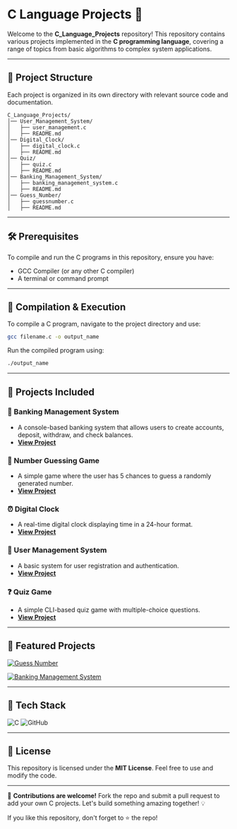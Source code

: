 # C Language Projects 🚀

Welcome to the **C_Language_Projects** repository! This repository contains various projects implemented in the **C programming language**, covering a range of topics from basic algorithms to complex system applications.

---

## 📂 Project Structure
Each project is organized in its own directory with relevant source code and documentation.

```
C_Language_Projects/
│── User_Management_System/
│   ├── user_management.c
│   ├── README.md
│── Digital_Clock/
│   ├── digital_clock.c
│   ├── README.md
│── Quiz/
│   ├── quiz.c
│   ├── README.md
│── Banking_Management_System/
│   ├── banking_management_system.c
│   ├── README.md
│── Guess_Number/
│   ├── guessnumber.c
│   ├── README.md
```

---

## 🛠 Prerequisites
To compile and run the C programs in this repository, ensure you have:
- GCC Compiler (or any other C compiler)
- A terminal or command prompt

---

## 🔧 Compilation & Execution
To compile a C program, navigate to the project directory and use:
```sh
gcc filename.c -o output_name
```
Run the compiled program using:
```sh
./output_name
```

---

## 📌 Projects Included

### 🏦 Banking Management System
- A console-based banking system that allows users to create accounts, deposit, withdraw, and check balances.
- **[View Project](./Banking_Management_System/README.md)**

### 🔢 Number Guessing Game
- A simple game where the user has 5 chances to guess a randomly generated number.
- **[View Project](./Guess_Number/README.md)**

### ⏰ Digital Clock
- A real-time digital clock displaying time in a 24-hour format.
- **[View Project](./Digital_Clock/README.md)**

### 👤 User Management System
- A basic system for user registration and authentication.
- **[View Project](./User_Management_System/README.md)**

### ❓ Quiz Game
- A simple CLI-based quiz game with multiple-choice questions.
- **[View Project](./Quiz/README.md)**

---

## 🌟 Featured Projects
[![Guess Number](https://github-readme-stats.vercel.app/api/pin/?username=Tech-By-Ayushi&repo=Guess_Number&theme=radical)](https://github.com/Tech-By-Ayushi/Guess_Number)

[![Banking Management System](https://github-readme-stats.vercel.app/api/pin/?username=Tech-By-Ayushi&repo=Banking_Management_System&theme=radical)](https://github.com/Tech-By-Ayushi/Banking_Management_System)

---

## 🚀 Tech Stack
![C](https://img.shields.io/badge/C-00599C?style=flat-square&logo=c&logoColor=white)
![GitHub](https://img.shields.io/badge/GitHub-181717?style=flat-square&logo=github&logoColor=white)



---

## 📜 License
This repository is licensed under the **MIT License**. Feel free to use and modify the code.

---

🚀 **Contributions are welcome!** Fork the repo and submit a pull request to add your own C projects. Let's build something amazing together! 💡

If you like this repository, don't forget to ⭐ the repo!

